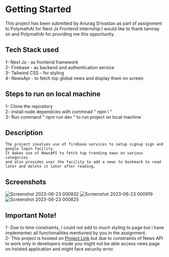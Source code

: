 # Getting Started
 This project has been submitted by Anurag Srivastav as part of assignment to PolymathAI for Next Js Frontend Internship.I would like to thank tanmay sir and PolymathAi for providing me this opportunity.

## Tech Stack used 
  1- Next Js - as frontend framework <br/>
  2- Firebase - as backend and authentication service <br/>
  3- Tailwind CSS - for styling <br/>
  4- NewsApi - to fetch top global news and display them on screen <br/>

## Steps to run on local machine
   1- Clone the repository <br/>
   2- install node dependcies with commnad " npm i " <br/>
   3- Run command " npm run dev " to run project on local machine <br/>

## Description
    The project involves use of firebase services to setup signup sign and google login facility.
    It makes use of NewsAPI to fetch top trending news on various categories 
    and also provides user the facility to add a news to bookmark to read later and delete it later after reading.

## Screenshots

 ![Screenshot 2023-06-23 000932](https://github.com/anurag-327/PolymathAIProject/assets/98267696/c0012413-b636-44ea-bbfb-6b15f2f9094d)
 ![Screenshot 2023-06-23 000919](https://github.com/anurag-327/PolymathAIProject/assets/98267696/d811418a-fec5-4b1b-af1c-ee05d73fff76)\
 ![Screenshot 2023-06-23 000825](https://github.com/anurag-327/PolymathAIProject/assets/98267696/b801adf1-7f03-4c7e-8d9d-374e1a86ba1b)




## Important Note!
   1- Due to time constraints, I could not add to much styling to page but i have implementec all functionalities mentioned by you in the assignment.<br/>
   2- This project is hoisted on [Project Link](https://polymath-ai-project.vercel.app/) but due to constraints of News API to work only in developers mode you might not be able access news page on hoisted application and might face security error.

   



   
  
  
